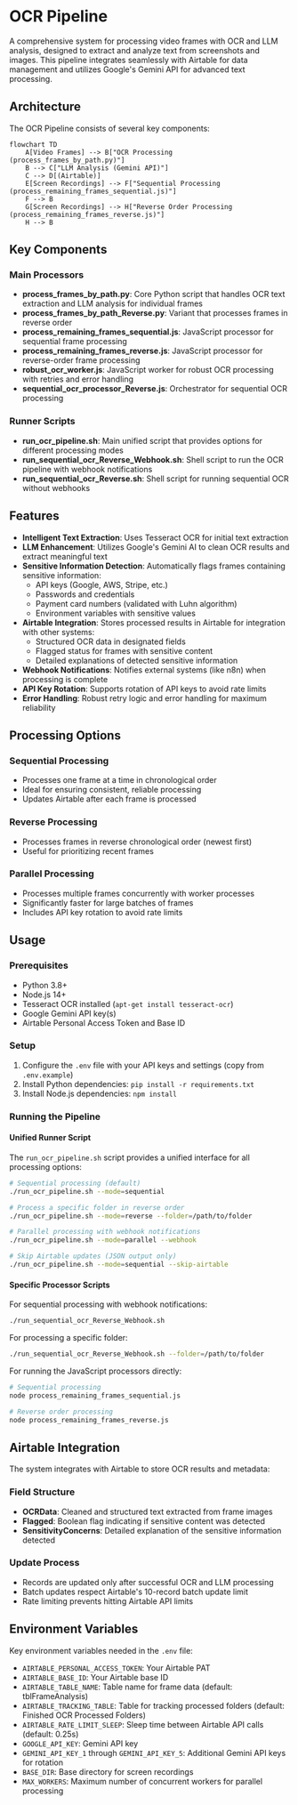 # OCR Pipeline

A comprehensive system for processing video frames with OCR and LLM analysis, designed to extract and analyze text from screenshots and images. This pipeline integrates seamlessly with Airtable for data management and utilizes Google's Gemini API for advanced text processing.

## Architecture

The OCR Pipeline consists of several key components:

```mermaid
flowchart TD
    A[Video Frames] --> B["OCR Processing (process_frames_by_path.py)"]
    B --> C["LLM Analysis (Gemini API)"]
    C --> D[(Airtable)]
    E[Screen Recordings] --> F["Sequential Processing (process_remaining_frames_sequential.js)"]
    F --> B
    G[Screen Recordings] --> H["Reverse Order Processing (process_remaining_frames_reverse.js)"]
    H --> B
```

## Key Components

### Main Processors

- **process_frames_by_path.py**: Core Python script that handles OCR text extraction and LLM analysis for individual frames
- **process_frames_by_path_Reverse.py**: Variant that processes frames in reverse order
- **process_remaining_frames_sequential.js**: JavaScript processor for sequential frame processing
- **process_remaining_frames_reverse.js**: JavaScript processor for reverse-order frame processing
- **robust_ocr_worker.js**: JavaScript worker for robust OCR processing with retries and error handling
- **sequential_ocr_processor_Reverse.js**: Orchestrator for sequential OCR processing

### Runner Scripts

- **run_ocr_pipeline.sh**: Main unified script that provides options for different processing modes
- **run_sequential_ocr_Reverse_Webhook.sh**: Shell script to run the OCR pipeline with webhook notifications
- **run_sequential_ocr_Reverse.sh**: Shell script for running sequential OCR without webhooks

## Features

- **Intelligent Text Extraction**: Uses Tesseract OCR for initial text extraction
- **LLM Enhancement**: Utilizes Google's Gemini AI to clean OCR results and extract meaningful text
- **Sensitive Information Detection**: Automatically flags frames containing sensitive information:
  - API keys (Google, AWS, Stripe, etc.)
  - Passwords and credentials
  - Payment card numbers (validated with Luhn algorithm)
  - Environment variables with sensitive values
- **Airtable Integration**: Stores processed results in Airtable for integration with other systems:
  - Structured OCR data in designated fields
  - Flagged status for frames with sensitive content
  - Detailed explanations of detected sensitive information
- **Webhook Notifications**: Notifies external systems (like n8n) when processing is complete
- **API Key Rotation**: Supports rotation of API keys to avoid rate limits
- **Error Handling**: Robust retry logic and error handling for maximum reliability

## Processing Options

### Sequential Processing
- Processes one frame at a time in chronological order
- Ideal for ensuring consistent, reliable processing
- Updates Airtable after each frame is processed

### Reverse Processing
- Processes frames in reverse chronological order (newest first)
- Useful for prioritizing recent frames

### Parallel Processing
- Processes multiple frames concurrently with worker processes
- Significantly faster for large batches of frames
- Includes API key rotation to avoid rate limits

## Usage

### Prerequisites

- Python 3.8+
- Node.js 14+
- Tesseract OCR installed (`apt-get install tesseract-ocr`)
- Google Gemini API key(s)
- Airtable Personal Access Token and Base ID

### Setup

1. Configure the `.env` file with your API keys and settings (copy from `.env.example`)
2. Install Python dependencies: `pip install -r requirements.txt`
3. Install Node.js dependencies: `npm install`

### Running the Pipeline

#### Unified Runner Script

The `run_ocr_pipeline.sh` script provides a unified interface for all processing options:

```bash
# Sequential processing (default)
./run_ocr_pipeline.sh --mode=sequential

# Process a specific folder in reverse order
./run_ocr_pipeline.sh --mode=reverse --folder=/path/to/folder

# Parallel processing with webhook notifications
./run_ocr_pipeline.sh --mode=parallel --webhook

# Skip Airtable updates (JSON output only)
./run_ocr_pipeline.sh --mode=sequential --skip-airtable
```

#### Specific Processor Scripts

For sequential processing with webhook notifications:
```bash
./run_sequential_ocr_Reverse_Webhook.sh
```

For processing a specific folder:
```bash
./run_sequential_ocr_Reverse_Webhook.sh --folder=/path/to/folder
```

For running the JavaScript processors directly:
```bash
# Sequential processing
node process_remaining_frames_sequential.js

# Reverse order processing
node process_remaining_frames_reverse.js
```

## Airtable Integration

The system integrates with Airtable to store OCR results and metadata:

### Field Structure
- **OCRData**: Cleaned and structured text extracted from frame images
- **Flagged**: Boolean flag indicating if sensitive content was detected
- **SensitivityConcerns**: Detailed explanation of the sensitive information detected

### Update Process
- Records are updated only after successful OCR and LLM processing
- Batch updates respect Airtable's 10-record batch update limit
- Rate limiting prevents hitting Airtable API limits

## Environment Variables

Key environment variables needed in the `.env` file:

- `AIRTABLE_PERSONAL_ACCESS_TOKEN`: Your Airtable PAT
- `AIRTABLE_BASE_ID`: Your Airtable base ID
- `AIRTABLE_TABLE_NAME`: Table name for frame data (default: tblFrameAnalysis)
- `AIRTABLE_TRACKING_TABLE`: Table for tracking processed folders (default: Finished OCR Processed Folders)
- `AIRTABLE_RATE_LIMIT_SLEEP`: Sleep time between Airtable API calls (default: 0.25s)
- `GOOGLE_API_KEY`: Gemini API key
- `GEMINI_API_KEY_1` through `GEMINI_API_KEY_5`: Additional Gemini API keys for rotation
- `BASE_DIR`: Base directory for screen recordings
- `MAX_WORKERS`: Maximum number of concurrent workers for parallel processing 